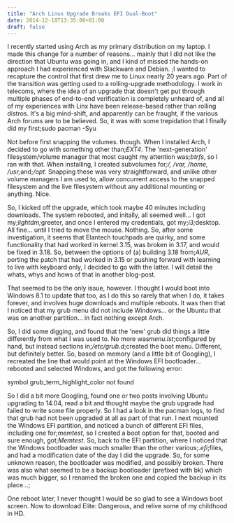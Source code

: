 ```yaml
---
title: "Arch Linux Upgrade Breaks EFI Dual-Boot"
date: 2014-12-18T13:35:00+01:00
draft: false 
---
```

I recently started using Arch as my primary distribution on my laptop. I made this change for a number of reasons... mainly that I did not like the direction that Ubuntu was going in, and I kind of missed the hands-on approach I had experienced with Slackware and Debian. ;I wanted to recapture the control that first drew me to Linux nearly 20 years ago.
Part of the transition was getting used to a rolling-upgrade methodology. I work in telecoms, where the idea of an upgrade that doesn't get put through multiple phases of end-to-end verification is completely unheard of, and all of my experiences with Linx have been release-based rather than rolling distros. It's a big mind-shift, and apparently can be fraught, if the various Arch forums are to be believed. So, it was with some trepidation that I finally did my first;sudo pacman -Syu

Not before first snapping the volumes. though. When I installed Arch, I decided to go with something other than;<em>EXT4</em>. The 'next-generation' filesystem/volume manager that most caught my attention was;<em>btrfs</em>, so I ran with that. When installing, I created subvolumes for<em>;/, /var, /home, /usr;</em>and;<em>/opt</em>. Snapping these was very straightforward, and unlike other volume managers I am used to, allow concurrent access to the snapped filesystem and the live filesystem without any additional mounting or anything. Nice.

So, I kicked off the upgrade, which took maybe 40 minutes including downloads. The system rebooted, and initally, all seemed well... I got my;<em>lightdm;</em>greeter, and once I entered my credentials, got my;<em>i3;</em>desktop. All fine... until I tried to move the mouse. Nothing. So, after some investigation, it seems that Elantech touchpads are quirky, and some functionality that had worked in kernel 3.15, was broken in 3.17, and would be fixed in 3.18. So, between the options of (a) building 3.18 from;<em>AUR</em>, porting the patch that had worked in 3.15 or pushing forward with learning to live with keyboard only, I decided to go with the latter. I will detail the whats, whys and hows of that in another blog-post.

That seemed to be the only issue, however. I thought I would boot into Windows 8.1 to update that too, as I do this so rarely that when I do, it takes forever, and involves huge downloads and multiple reboots. It was then that I noticed that my grub menu did not include Windows... or the Ubuntu that was on another partition... in fact nothing except Arch.

So, I did some digging, and found that the 'new' grub did things a little differently from what I was used to. No more was<em>menu.lst</em>;configured by hand, but instead sections in;<em>/etc/grub.d</em>;created the boot menu. Different, but definitely better. So, based on memory (and a little bit of Googling), I recreated the line that would point at the Windows EFI bootloader... rebooted and selected Windows, and got the following error:

symbol grub_term_highlight_color not found

So I did a bit more Googling, found one or two posts involving Ubuntu upgrading to 14.04, read a bit and thought maybe the grub upgrade had failed to write some file properly. So I had a look in the pacman logs, to find that grub had not been upgraded at all as part of that run. I next mounted the Windows EFI partition, and noticed a bunch of different EFI files, including one for;<em>memtest</em>, so I created a boot option for that, booted and sure enough, got;<em>Memtest</em>. So, back to the EFI partition, where I noticed that the Windows bootloader was much smaller than the other various;<em>.efi</em>;files, and had a modification date of the day I did the upgrade. So, for some unknown reason, the bootloader was modified, and possibly broken. There was also what seemed to be a backup bootloader (prefixed with bk) which was much bigger, so I renamed the broken one and copied the backup in its place...;

One reboot later, I never thought I would be so glad to see a Windows boot screen.
Now to download Elite: Dangerous, and relive some of my childhood in HD.

